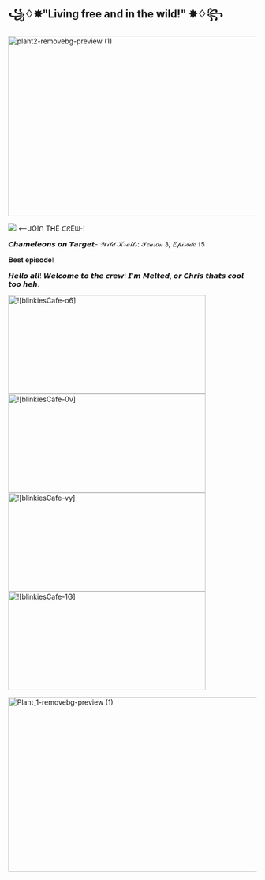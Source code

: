 
## ꧁♢✸"Living free and in the wild!" ✸♢꧂

<img width="10000" height="365" alt="plant2-removebg-preview (1)" src="https://github.com/user-attachments/assets/76f74586-e064-4465-95cb-f799d12d2c82" />


![](https://komarev.com/ghpvc/?username=NyanB3&color=41533f&label=Crew‎'Members!) <--ᒍOIᑎ TᕼE ᑕᖇEᗯ-!


𝘾𝙝𝙖𝙢𝙚𝙡𝙚𝙤𝙣𝙨 𝙤𝙣 𝙏𝙖𝙧𝙜𝙚𝙩-
𝒲𝒾𝓁𝒹 𝒦𝓇𝒶𝓉𝓉𝓈: 𝒮𝑒𝒶𝓈𝑜𝓃 𝟥, 𝐸𝓅𝒾𝓈𝑜𝒹𝑒 𝟣𝟧

𝐁𝐞𝐬𝐭 𝐞𝐩𝐢𝐬𝐨𝐝𝐞!

𝙃𝙚𝙡𝙡𝙤 𝙖𝙡𝙡! 𝙒𝙚𝙡𝙘𝙤𝙢𝙚 𝙩𝙤 𝙩𝙝𝙚 𝙘𝙧𝙚𝙬! 
𝙄'𝙢 𝙈𝙚𝙡𝙩𝙚𝙙, 𝙤𝙧 𝘾𝙝𝙧𝙞𝙨 𝙩𝙝𝙖𝙩𝙨 𝙘𝙤𝙤𝙡 𝙩𝙤𝙤 𝙝𝙚𝙝.

  




[<img width="400" height="200" alt="![blinkiesCafe-o6]" src="https://github.com/user-attachments/assets/f279989b-0371-44ff-aaf7-aeb3270a9f89" />](https://is-this-real-.straw.page) [<img width="400" height="200" alt="![blinkiesCafe-0v]" src="https://github.com/user-attachments/assets/02bdb129-079b-4387-922d-b90d675b443d" />](https://gutzgal0re.atabook.org)     [<img width="400" height="200" alt="![blinkiesCafe-vy]" src="https://github.com/user-attachments/assets/d1d37f90-cb24-4d55-9063-f7025dddc675" />](https://en.pronouns.page/@M3LTEDD) [<img width="400" height="200" alt="![blinkiesCafe-1G]" src="https://github.com/user-attachments/assets/2ddd0af6-da48-4ecd-81d1-7ae87cdcd278" />](https://www.roblox.com/users/4440685092/profile)


<img width="10000" height="354" alt="Plant_1-removebg-preview (1)" src="https://github.com/user-attachments/assets/d933322f-0519-4595-aa98-f512f071eb8d" />


  
